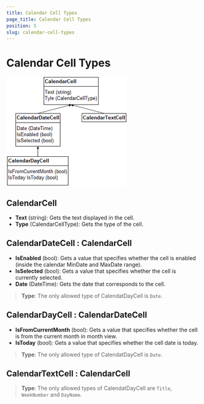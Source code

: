 ```yaml
---
title: Calendar Cell Types
page_title: Calendar Cell Types
position: 5
slug: calendar-cell-types
---
```


# Calendar Cell Types #

![Calendar Cell Types](calendar-cell-types-diagram.png "Calendar Cell Types")

## CalendarCell ##

- **Text** (string): Gets the text displayed in the cell.
- **Type** (CalendarCellType): Gets the type of the cell.

## CalendarDateCell : CalendarCell ##

- **IsEnabled** (bool): Gets a value that specifies whether the cell is enabled (inside the calendar MinDate and MaxDate range).
- **IsSelected** (bool): Gets a value that specifies whether the cell is currently selected.
- **Date** (DateTime): Gets the date that corresponds to the cell.

>**Type**: The only allowed type of CalendatDayCell is `Date`.

## CalendarDayCell : CalendarDateCell ##

- **IsFromCurrentMonth** (bool): Gets a value that specifies whether the cell is from the current month in month view.
- **IsToday** (bool): Gets a value that specifies whether the cell date is today.

>**Type**: The only allowed type of CalendatDayCell is `Date`.

## CalendarTextCell : CalendarCell ##

>**Type**: The only allowed types of CalendatDayCell are `Title`, `WeekNumber` and `DayName`.
